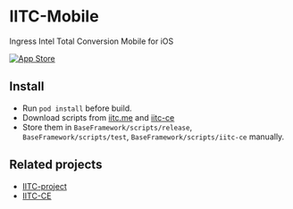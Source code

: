 IITC-Mobile
======================
Ingress Intel Total Conversion Mobile for iOS

[![App Store](https://developer.apple.com/app-store/marketing/guidelines/images/badge-download-on-the-app-store.svg)](https://apps.apple.com/us/app/iitc-mobile/id1032695947?mt=8)

## Install
- Run `pod install` before build.
- Download scripts from [iitc.me](https://iitc.me) and [iitc-ce](https://iitc.modos189.ru/)
- Store them in `BaseFramework/scripts/release`, `BaseFramework/scripts/test`, `BaseFramework/scripts/iitc-ce` manually.

## Related projects
- [IITC-project](https://github.com/iitc-project/ingress-intel-total-conversion)
- [IITC-CE](https://github.com/IITC-CE/ingress-intel-total-conversion)
